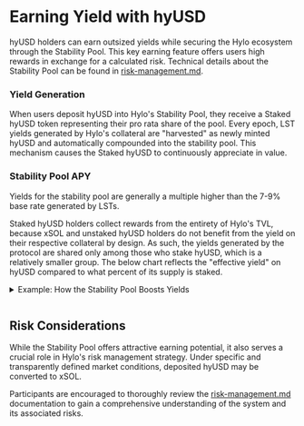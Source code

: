 # Earning Yield with hyUSD

hyUSD holders can earn outsized yields while securing the Hylo ecosystem through the Stability Pool. This key earning feature offers users high rewards in exchange for a calculated risk. Technical details about the Stability Pool can be found in [risk-management.md](risk-management.md "mention").

### Yield Generation

When users deposit hyUSD into Hylo's Stability Pool, they receive a Staked hyUSD token representing their pro rata share of the pool. Every epoch, LST yields generated by Hylo's collateral are "harvested" as newly minted hyUSD and automatically compounded into the stability pool. This mechanism causes the Staked hyUSD to continuously appreciate in value.

### Stability Pool APY

Yields for the stability pool are generally a multiple higher than the 7-9% base rate generated by LSTs.

Staked hyUSD holders collect rewards from the entirety of Hylo's TVL, because xSOL and unstaked hyUSD holders do not benefit from the yield on their respective collateral by design. As such, the yields generated by the protocol are shared only among those who stake hyUSD, which is a relatively smaller group. The below chart reflects the "effective yield" on hyUSD compared to what percent of its supply is staked.

<details>

<summary>Example: How the Stability Pool Boosts Yields</summary>

This example demonstrates how the Stability Pool offers significantly higher yields compared to basic SOL staking. However, it's important to note that actual yields may fluctuate based on several key factors, including the amount of hyUSD staked, the total collateral in Hylo, and base LST yield.

1. **Initial Setup**&#x20;

* SOL Reserves: $10 million
* xSOL market cap: $5 million
* hyUSD market cap: $5 million
* Staked hyUSD in Stability Pool: 40%, which equals $2 million
* Base LST Yield: 8% per year, generating $800,000 annually from the $10 million SOL

2. **Reward Distribution**&#x20;

All $800,000 in rewards are given to the $2 million hyUSD staked in the Stability Pool.

* Effective Yield = Total Rewards / Amount Staked
* Calculation: $800,000 / $2,000,000 = 40% yield

Participants in the Stability Pool can earn a 40% yield, five times higher than the base yield of 8%.

</details>

<figure><img src="../.gitbook/assets/image (7).png" alt=""><figcaption></figcaption></figure>

## Risk Considerations

While the Stability Pool offers attractive earning potential, it also serves a crucial role in Hylo's risk management strategy. Under specific and transparently defined market conditions, deposited hyUSD may be converted to xSOL.

Participants are encouraged to thoroughly review the [risk-management.md](risk-management.md "mention") documentation to gain a comprehensive understanding of the system and its associated risks.
